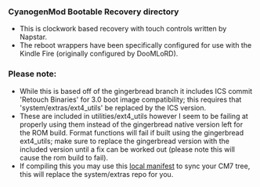 ### CyanogenMod Bootable Recovery directory
* This is clockwork based recovery with touch controls written by Napstar.
* The reboot wrappers have been specifically configured for use with the Kindle Fire (originally configured by DooMLoRD).

### Please note:
* While this is based off of the gingerbread branch it includes ICS commit 'Retouch Binaries' for 3.0 boot image compatibility; this requires that 'system/extras/ext4_utils' be replaced by the ICS version.
* These are included in utilities/ext4_utils however I seem to be failing at properly using them instead of the gingerbread native version left for the ROM build. Format functions will fail if built using the gingerbread ext4_utils; make sure to replace the gingerbread version with the included version until a fix can be worked out (please note this will cause the rom build to fail).
* If compiling this you may use this [local manifest](https://github.com/IngCr3at1on/android_local_manifest/tree/gb-hybrid-recovery) to sync your CM7 tree, this will replace the system/extras repo for you.
